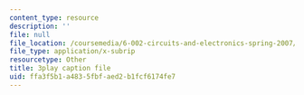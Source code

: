 ```yaml
---
content_type: resource
description: ''
file: null
file_location: /coursemedia/6-002-circuits-and-electronics-spring-2007/ffa3f5b1a4835fbfaed2b1fcf6174fe7_ypX20WnHNQw.vtt
file_type: application/x-subrip
resourcetype: Other
title: 3play caption file
uid: ffa3f5b1-a483-5fbf-aed2-b1fcf6174fe7
---
```

